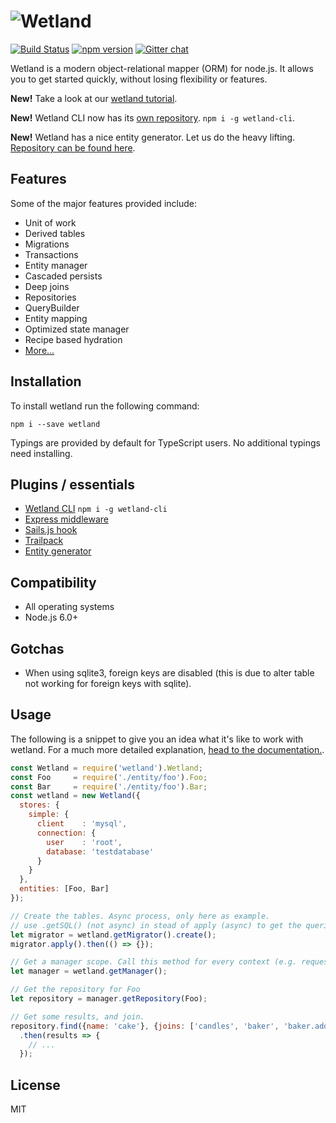 # ![Wetland](https://cdn.rawgit.com/SpoonX/wetland/391040eba795183550bfff01d7c0ca56d01b5530/wetland.svg)

[![Build Status](https://travis-ci.org/SpoonX/wetland.svg?branch=master)](https://travis-ci.org/SpoonX/wetland)
[![npm version](https://badge.fury.io/js/wetland.svg)](https://badge.fury.io/js/wetland)
[![Gitter chat](https://badges.gitter.im/SpoonX/Dev.svg)](https://gitter.im/SpoonX/Dev)

Wetland is a modern object-relational mapper (ORM) for node.js.
It allows you to get started quickly, without losing flexibility or features.

**New!** Take a look at our [wetland tutorial](https://wetland.spoonx.org/Tutorial/setting-up.html).

**New!** Wetland CLI now has its [own repository](https://github.com/SpoonX/wetland-cli). `npm i -g wetland-cli`.

**New!** Wetland has a nice entity generator. Let us do the heavy lifting. [Repository can be found here](https://github.com/SpoonX/wetland-generator-entity).

## Features

Some of the major features provided include:

* Unit of work
* Derived tables
* Migrations
* Transactions
* Entity manager
* Cascaded persists
* Deep joins
* Repositories
* QueryBuilder
* Entity mapping
* Optimized state manager
* Recipe based hydration
* [More...](https://wetland.spoonx.org)

## Installation

To install wetland run the following command:

`npm i --save wetland`

Typings are provided by default for TypeScript users. No additional typings need installing.

## Plugins / essentials

- [Wetland CLI](https://github.com/SpoonX/wetland-cli) `npm i -g wetland-cli`
- [Express middleware](https://github.com/SpoonX/express-wetland)
- [Sails.js hook](https://github.com/SpoonX/sails-hook-wetland)
- [Trailpack](https://github.com/SpoonX/trailpack-wetland)
- [Entity generator](https://github.com/SpoonX/wetland-generator-entity)

## Compatibility

* All operating systems
* Node.js 6.0+

## Gotchas

- When using sqlite3, foreign keys are disabled (this is due to alter table not working for foreign keys with sqlite).

## Usage

The following is a snippet to give you an idea what it's like to work with wetland.
For a much more detailed explanation, [head to the documentation.](https://wetland.spoonx.org).

```js
const Wetland = require('wetland').Wetland;
const Foo     = require('./entity/foo').Foo;
const Bar     = require('./entity/foo').Bar;
const wetland = new Wetland({
  stores: {
    simple: {
      client    : 'mysql',
      connection: {
        user    : 'root',
        database: 'testdatabase'
      }
    }
  },
  entities: [Foo, Bar]
});

// Create the tables. Async process, only here as example.
// use .getSQL() (not async) in stead of apply (async) to get the queries.
let migrator = wetland.getMigrator().create();
migrator.apply().then(() => {});

// Get a manager scope. Call this method for every context (e.g. requests).
let manager = wetland.getManager();

// Get the repository for Foo
let repository = manager.getRepository(Foo);

// Get some results, and join.
repository.find({name: 'cake'}, {joins: ['candles', 'baker', 'baker.address']})
  .then(results => {
    // ...
  });
```

## License

MIT
